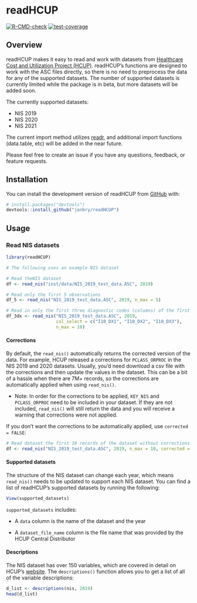 
<!-- README.md is generated from README.Rmd. Please edit that file -->

# readHCUP

<!-- badges: start -->

[![R-CMD-check](https://github.com/jonbry/readHCUP/actions/workflows/R-CMD-check.yaml/badge.svg)](https://github.com/jonbry/readHCUP/actions/workflows/R-CMD-check.yaml)
[![test-coverage](https://github.com/jonbry/readHCUP/actions/workflows/test-coverage.yaml/badge.svg)](https://github.com/jonbry/readHCUP/actions/workflows/test-coverage.yaml)
<!-- badges: end -->

## Overview

readHCUP makes it easy to read and work with datasets from [Healthcare
Cost and Utilization Project (HCUP)](https://hcup-us.ahrq.gov/).
readHCUP’s functions are designed to work with the ASC files directly,
so there is no need to preprocess the data for any of the supported
datasets. The number of supported datasets is currently limited while
the package is in beta, but more datasets will be added soon.

The currently supported datasets:

- NIS 2019
- NIS 2020
- NIS 2021

The current import method utilizes
[readr](https://readr.tidyverse.org/), and additional import functions
(data.table, etc) will be added in the near future.

Please feel free to create an issue if you have any questions, feedback,
or feature requests.

## Installation

You can install the development version of readHCUP from
[GitHub](https://github.com/) with:

``` r
# install.packages("devtools")
devtools::install_github("jonbry/readHCUP")
```

## Usage

### Read NIS datasets

``` r
library(readHCUP)

# The following uses an example NIS dataset

# Read theNIS dataset
df <- read_nis("inst/data/NIS_2019_test_data.ASC", 2019)

# Read only the first 5 observations
df_5 <- read_nis("NIS_2019_test_data.ASC", 2019, n_max = 5)

# Read in only the first three diagnostic codes (columns) of the first 10 observations
df_3dx <- read_nis("NIS_2019_test_data.ASC", 2019,
                   col_select = c("I10_DX1", "I10_DX2", "I10_DX3"),
                   n_max = 10)
```

#### Corrections

By default, the `read_nis()` automatically returns the corrected version
of the data. For example, HCUP released a corrections for
`PCLASS_ORPROC` in the NIS 2019 and 2020 datasets. Usually, you’d need
download a csv file with the corrections and then update the values in
the dataset. This can be a bit of a hassle when there are 7M+ records,
so the corrections are automatically applied when using `read_nis()`.

- Note: In order for the corrections to be applied, `KEY_NIS` and
  `PCLASS_ORPROC` need to be included in your dataset. If they are not
  included, `read_nis()` will still return the data and you will receive
  a warning that corrections were not applied.

If you don’t want the corrections to be automatically applied, use
`corrected = FALSE`:

``` r
# Read dataset the first 10 records of the dataset without corrections.
df <- read_nis("NIS_2019_test_data.ASC", 2019, n_max = 10, corrected = FALSE)
```

#### Supported datasets

The structure of the NIS dataset can change each year, which means
`read_nis()` needs to be updated to support each NIS dataset. You can
find a list of readHCUP’s supported datasets by running the following:

``` r
View(supported_datasets)
```

`supported_datasets` includes:

- A `data` column is the name of the dataset and the year

- A `dataset_file_name` column is the file name that was provided by the
  HCUP Central Distributor

#### Descriptions

The NIS dataset has over 150 variables, which are covered in detail on
HCUP’s [website](https://hcup-us.ahrq.gov/db/nation/nis/nisdde.jsp). The
`descriptions()` function allows you to get a list of all of the
variable descriptions:

``` r
d_list <- descriptions(nis, 2019)
head(d_list)
```
